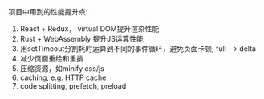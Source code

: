 项目中用到的性能提升点:
1. React + Redux， virtual DOM提升渲染性能
2. Rust + WebAssembly 提升JS运算性能
3. 用setTimeout分割耗时运算到不同的事件循环，避免页面卡顿; full --> delta
4. 减少页面重绘和重排
5. 压缩资源，如minify css/js
6. caching, e.g. HTTP cache
7. code splitting, prefetch, preload